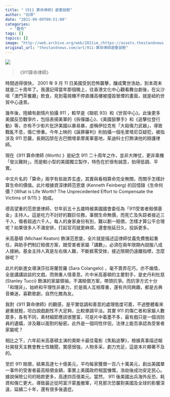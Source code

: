 ```yaml
---
title: "《911 算命律師》避重就輕"
author: "石琪"
date: "2021-09-09T09:51:00"
categories:
  - "藝術"
tags: []
topics: []
image: "http://web.archive.org/web/2021im_/https://assets.thestandnews.com/media/photos/MICHAEL_KEATON.jpg"
original_url: "thestandnews.com/art/911-算命律師避重就輕"
---
```

![](http://web.archive.org/web/2021im_/https://assets.thestandnews.com/media/photos/MICHAEL_KEATON.jpg)
> 《911算命律師》

時間過得很快， 2001 年 9 月 11 日美國受到恐怖襲擊，釀成驚世浩劫，到本周末就是二十周年了。我還記得當年那個晚上，往香港文化中心觀看舞台劇後，在尖沙咀「澳門茶餐廳」飲食，見到電視機不停直播高樓被撞毀冒煙的畫面，就是紐約世貿中心遠景。

幾年後，陸續有劇情片拍攝 911 ，較早是《聯航 93》和《世貿中心》。此後更多美國反恐戰爭片，包括表揚美軍的《拆彈雄心》、《美國狙擊手》和《追擊拉登行動》等，亦有不少影片批評美國以暴易暴，虛稱伊拉克有「大殺傷力武器」，導致戰亂不息，傷亡慘重。今年上映的《誣罪審判》則拍攝一個毛里塔尼亞疑犯，被指涉及 911 恐襲，長期囚禁在古巴關塔拿摩美軍基地，茱迪科士打飾演他的辯護律師。

現在《911 算命律師 (Worth) 》是紀念 911 二十周年之作，並非大陣仗，更非乘機「發災難財」，而是較小型的美國獨立製作，特色在於很有誠意，拍得低調、平實。

中文片名的「算命」兩字有些故弄玄虛，其實與看相算命完全無關，而關乎怎樣計算生命的價值。此片根據資深律師范恩堡 (Kenneth Feinberg) 的回憶錄《生命何價？(What is Life Worth? The Unprecedented Effort to Compensate the Victims of 9/11) 》拍成。

德高望重的范恩堡律師，廿年前五十五歲時被美國國會委任為「911受害者賠償基金」主持人。這是吃力不討好的艱巨任務，事關生命無價，而死亡及失踪者接近三千人，傷者超過六千人，每人的身家身份有別，難以劃一賠償，怎樣才算公平合理呢？如果很多人不滿安排，打起官司就更麻煩，還會拖延日久，投訴更多。

米高基頓 (Michael Keaton) 飾演范恩堡，全片就是描述這律師仗義免費擔起重任，與助手們制訂賠償方案，跟受害者家屬「講數」，必須在兩年限期內說服八成人接納。基金主持人真是左右做人難，不斷捱罵受挫，接近限期仍遠離指標，怎麼辦呢？

此片的新進女導演莎拉哥蘭哲羅 (Sara Colangelo) ，毫不賣弄花巧，亦不煽情，全是講講談談的文戲，而側重人情善意。片中米高基頓的主要對手，是史丹利杜慈 (Stanley Tucci) 飾演的家屬領袖，不滿賠償方案，帶頭抗爭。而抗爭方式十分「和理非」，始終和平理性非暴力，於是兩人互相尊重，還有共同興趣，都是古典音樂迷，喜歡歌劇，自然化敵為友。

我對《911 算命律師》的觀感，是平實低調和善意的處理態度可嘉，不過整體看來避重就輕，坦白說戲劇性不大足夠，比較單調平淡。其實 911 的傷亡者和家屬人數眾多，各有不同，素材細節應該很豐富，可是片中着墨不多，最有戲只是一個消防員的遺孀，涉及難以面對的秘密。此外是一個同性伴侶，法律上能否承認為受害者家屬呢？

相比之下，六年前米高基頓主演的奧斯卡最佳電影《焦點追擊》，根據真事描述報社揭發天主教會教士性醜聞，實感很強，人物多采，劇力充足，這是本片顯著不及的。

至於 911 賠償，結果高達七十億美元，平均每家獲償一百八十萬美元，創出美國單一事件的受害者最高賠償金額，事實上美國政府相當慷慨，浩劫後成功安定民心。據說保險公司的賠款更多，高達四百億美元。當然， 911 後美國出兵海外反恐，耗資和傷亡更大，導致最近從阿富汗蒙羞撤軍，可見那次恐襲對美國及全球的影響深遠，延續二十年，還有很多後遺症。